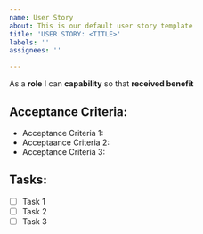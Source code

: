 ```yaml
---
name: User Story
about: This is our default user story template
title: 'USER STORY: <TITLE>'
labels: ''
assignees: ''

---
```


As a **role** I can **capability** so that **received benefit**

## Acceptance Criteria:

* Acceptance Criteria 1:
* Acceptaance Criteria 2:
* Acceptance Criteria 3:

## Tasks:

- [ ] Task 1
- [ ] Task 2
- [ ] Task 3
